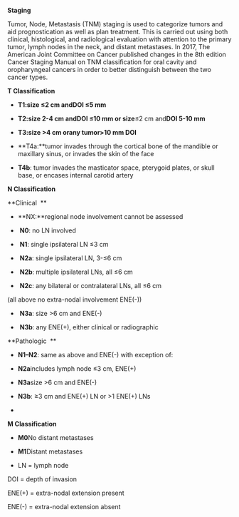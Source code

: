 **Staging**

Tumor, Node, Metastasis (TNM) staging is used to categorize tumors and aid prognostication as well as plan treatment. This is carried out using both clinical, histological, and radiological evaluation with attention to the primary tumor, lymph nodes in the neck, and distant metastases. In 2017, The American Joint Committee on Cancer published changes in the 8th edition Cancer Staging Manual on TNM classification for oral cavity and oropharyngeal cancers in order to better distinguish between the two cancer types.

**T Classification**

- **T1:**size ≤2 cm and**DOI ≤5 mm**

- **T2:**size 2-4 cm and**DOI ≤10 mm or size**≤2 cm and**DOI 5-10 mm**

- **T3:**size >4 cm or**any tumor>10 mm DOI**

- **T4a:**tumor invades through the cortical bone of the mandible or maxillary sinus, or invades the skin of the face

- **T4b**: tumor invades the masticator space, pterygoid plates, or skull base, or encases internal carotid artery

**N Classification**

**Clinical 
**

- **NX:**regional node involvement cannot be assessed

-  **N0**: no LN involved

-  **N1**: single ipsilateral LN ≤3 cm

-  **N2a**: single ipsilateral LN, 3-≤6 cm

-  **N2b**: multiple ipsilateral LNs, all ≤6 cm

-  **N2c**: any bilateral or contralateral LNs, all ≤6 cm

(all above no extra-nodal involvement ENE(-))

-  **N3a**: size >6 cm and ENE(-)

-  **N3b**: any ENE(+), either clinical or radiographic

**Pathologic 
**

- **N1–N2**: same as above and ENE(-) with exception of:

- **N2a**includes lymph node ≤3 cm, ENE(+)

- **N3a**size >6 cm and ENE(-)

- **N3b**: ≥3 cm and ENE(+) LN or >1 ENE(+) LNs

- 
**M Classification**

- **M0**No distant metastases

- **M1**Distant metastases

- LN = lymph node

DOI = depth of invasion

ENE(+) = extra-nodal extension present

ENE(-) = extra-nodal extension absent